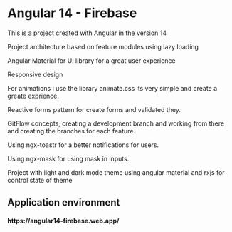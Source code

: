 <h1> Angular 14 - Firebase</h1>
<p>This is a project created with Angular in the version 14 </p>
<p>Project architecture based on feature modules using lazy loading </p>
<p>Angular Material for UI library for a great user experience </p>
<p>Responsive design </p>
<p>For animations i use the library animate.css its very simple and create a greate exprience.</p>
<p>Reactive forms pattern for create forms and validated they.</p>
<p>GitFlow concepts, creating a development branch and working from there and creating the branches for each feature. </p>
<p>Using ngx-toastr for a better notifications for users.</p>
<p>Using ngx-mask for using mask in inputs.</p>
<p>Project with light and dark mode theme using angular material and rxjs for control state of theme</p>

<h2> Application environment </h2>
<h4> https://angular14-firebase.web.app/ <h4>
